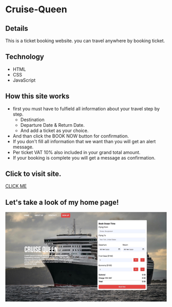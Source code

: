 # Cruise-Queen
## Details 
This is a ticket booking website. you can travel anywhere by booking ticket.


## Technology
+  HTML
+  CSS
+  JavaScript

## How this site works
* first you must have to fulfield all information about your travel step by step.
    - Destination
    - Departure Date & Return Date.
    - And add a ticket as your choice.
* And than click the BOOK NOW button for confirmation.
* If you don't fill all information that we want than you will get an alert message.
* Per ticket VAT 10% also included in your grand total amount.
* If your booking is complete you will get a message as confirmation.

## Click to visit site.
[CLICK ME](https://motiullahsajit.github.io/Cruise-Queen/)

## Let's take a look of my home page!
![cruse-queen](images/site.jpg)
